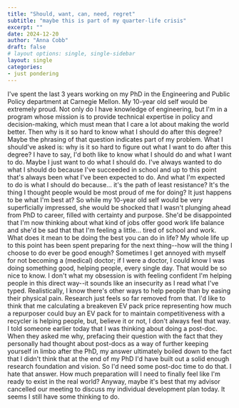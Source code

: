 ```yaml
---
title: "Should, want, can, need, regret"
subtitle: "maybe this is part of my quarter-life crisis"
excerpt: ""
date: 2024-12-20
author: "Anna Cobb"
draft: false
# layout options: single, single-sidebar
layout: single
categories:
- just pondering
---
```


I've spent the last 3 years working on my PhD in the Engineering and Public Policy department at Carnegie Mellon. My 10-year old self would be extremely proud. Not only do I have knowledge of engineering, but I'm in a program whose mission is to provide technical expertise in policy and decision-making, which must mean that I care a lot about making the world better.
Then why is it so hard to know what I should do after this degree? Maybe the phrasing of that question indicates part of my problem. What I should've asked is: why is it so hard to figure out what I want to do after this degree? I have to say, I'd both like to know what I should do and what I want to do. Maybe I just want to do what I should do. I've always wanted to do what I should do because I've succeeded in school and up to this point that's always been what I've been expected to do. And what I'm expected to do is what I should do because... it's the path of least resistance? It's the thing I thought people would be most proud of me for doing? It just happens to be what I'm best at?
So while my 10-year old self would be very superficially impressed, she would be shocked that I wasn't plunging ahead from PhD to career, filled with certainty and purpose. She'd be disappointed that I'm now thinking about what kind of jobs offer good work life balance and she'd be sad that that I'm feeling a little... tired of school and work. 
What does it mean to be doing the best you can do in life? My whole life up to this point has been spent preparing for the next thing--how will the thing I choose to do ever be good enough? Sometimes I get annoyed with myself for not becoming a (medical) doctor; if I were a doctor, I could know I was doing something good, helping people, every single day. That would be so nice to know. I don't what my obsession is with feeling confident I'm helping people in this direct way--it sounds like an insecurity as I read what I've typed. Realistically, I know there's other ways to help people than by easing their physical pain. Research just feels so far removed from that. I'd like to think that me calculating a breakeven EV pack price representing how much a repurposer could buy an EV pack for to maintain competitiveness with a recycler is helping people, but, believe it or not, I don't always feel that way. 
I told someone earlier today that I was thinking about doing a post-doc. When they asked me why, prefacing their question with the fact that they personally had thought about post-docs as a way of further keeping yourself in limbo after the PhD, my answer ultimately boiled down to the fact that I didn't think that at the end of my PhD I'd have built out a solid enough research foundation and vision. So I'd need some post-doc time to do that. I hate that answer. How much preparation will I need to finally feel like I'm ready to exist in the real world? 
Anyway, maybe it's best that my advisor cancelled our meeting to discuss my individual development plan today. It seems I still have some thinking to do.